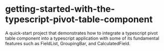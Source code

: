 # getting-started-with-the-typescript-pivot-table-component
A quick-start project that demonstrates how to integrate a typescript pivot table component into a typescript application with some of its fundamental features such as FieldList, GroupingBar, and CalculatedField.
